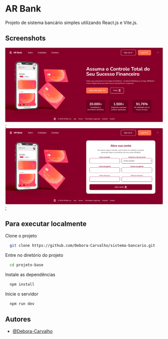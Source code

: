 
# AR Bank 

Projeto de sistema bancário simples utilizando React.js e Vite.js.


## Screenshots

![Website/Home Screenshot](/projeto-base/public/screenshot-home-projeto.png);
![Website/cadastro Screenshot](/projeto-base/public/screenshot-cadastro-projeto.png);

## Para executar localmente

Clone o projeto

```bash
  git clone https://github.com/Debora-Carvalho/sistema-bancario.git
```

Entre no diretório do projeto

```bash
  cd projeto-base
```

Instale as dependências

```bash
  npm install
```

Inicie o servidor

```bash
  npm run dev
```


## Autores

- [@Debora-Carvalho](https://github.com/Debora-Carvalho)


